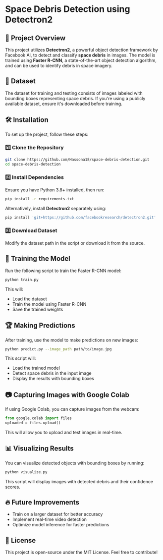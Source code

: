 # Space Debris Detection using Detectron2

## 📌 Project Overview
This project utilizes **Detectron2**, a powerful object detection framework by Facebook AI, to detect and classify **space debris** in images. The model is trained using **Faster R-CNN**, a state-of-the-art object detection algorithm, and can be used to identify debris in space imagery.

## 📂 Dataset
The dataset for training and testing consists of images labeled with bounding boxes representing space debris. If you're using a publicly available dataset, ensure it's downloaded before training.

## 🛠️ Installation
To set up the project, follow these steps:

### 1️⃣ Clone the Repository
```bash
git clone https://github.com/Hassona18/space-debris-detection.git
cd space-debris-detection
```

### 2️⃣ Install Dependencies
Ensure you have Python 3.8+ installed, then run:
```bash
pip install -r requirements.txt
```
Alternatively, install **Detectron2** separately using:
```bash
pip install 'git+https://github.com/facebookresearch/detectron2.git'
```

### 3️⃣ Download Dataset
Modify the dataset path in the script or download it from the source.

## 🚀 Training the Model
Run the following script to train the Faster R-CNN model:
```bash
python train.py
```
This will:
- Load the dataset
- Train the model using Faster R-CNN
- Save the trained weights

## 🏆 Making Predictions
After training, use the model to make predictions on new images:
```bash
python predict.py --image_path path/to/image.jpg
```
This script will:
- Load the trained model
- Detect space debris in the input image
- Display the results with bounding boxes

## 📷 Capturing Images with Google Colab
If using Google Colab, you can capture images from the webcam:
```python
from google.colab import files
uploaded = files.upload()
```
This will allow you to upload and test images in real-time.

## 📊 Visualizing Results
You can visualize detected objects with bounding boxes by running:
```bash
python visualize.py
```
This script will display images with detected debris and their confidence scores.

## 🔥 Future Improvements
- Train on a larger dataset for better accuracy
- Implement real-time video detection
- Optimize model inference for faster predictions

## 📝 License
This project is open-source under the MIT License. Feel free to contribute!

